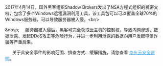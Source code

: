 2017年4月14日，国外黑客组织Shadow Brokers发出了NSA方程式组织的机密文档，包含了多个Windows远程漏洞利用工具，该工具包可以可以覆盖全球70%的Windows服务器，可以导致服务器被入侵。&lt;br/&gt;

&amp;nbsp;&nbsp;&nbsp;&nbsp;&nbsp;&nbsp;服务器被入侵后，黑客可完全获取云主机的控制权，导致内网渗透、数据泄露、发起DDoS攻击等危险行为，并进一步利用泄露的数据向用户发起电信诈骗等严重后果。<br/>

&nbsp;&nbsp;&nbsp;&nbsp;&nbsp;&nbsp;关于此安全事件的影响范围、排查方式、缓解措施，请您查看&nbsp;<a href='http://www.jcloud.com/help/gwldyj804.html' target='_blank' style='color:#3baaf1'>京东云安全说明</a>。


